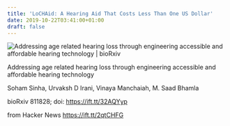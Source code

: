 ```yaml
---
title: 'LoCHAid: A Hearing Aid That Costs Less Than One US Dollar'
date: 2019-10-22T03:41:00+01:00
draft: false
---
```


![](https://www.biorxiv.org/sites/default/files/images/biorxiv_logo_homepage7-5-small.png "Addressing age related hearing loss through engineering accessible and affordable hearing technology | bioRxiv")  

Addressing age related hearing loss through engineering accessible and affordable hearing technology

Soham Sinha, Urvaksh D Irani, Vinaya Manchaiah, M. Saad Bhamla

bioRxiv 811828; doi: https://ift.tt/32AQYyp

  
  
from Hacker News https://ift.tt/2qtCHFG